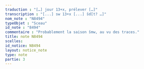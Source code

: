 ```yaml
---
traduction : "[…] jour 13+x, prélever […]"
transcription : "[...] sw 13+x [...] šd[t? …]"
nom_note : "N8494"
typeObjet : "Sceau"
id_note : "8494"
commentaire : "Probablement la saison šmw, au vu des traces."
title: note N8494
scelles: 
id_notice: N8494
layout: notice_note
type: note
partie: 3
---
```

